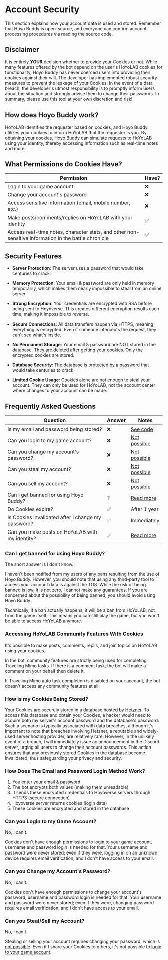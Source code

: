 # Account Security

This section explains how your account data is used and stored. Remember that Hoyo Buddy is open-source, and everyone can confirm account processing procedures via reading the source code.

## Disclaimer

It is entirely **YOUR** decision whether to provide your Cookies or not. While many features offered by the bot depend on the user's HoYoLAB cookies for functionality, Hoyo Buddy has never coerced users into providing their cookies against their will. The developer has implemented robust security measures to prevent the leakage of your Cookies. In the event of a data breach, the developer's utmost responsibility is to promptly inform users about the situation and strongly advise them to change their passwords. In summary, please use this tool at your own discretion and risk!

## How does Hoyo Buddy work?

HoYoLAB identifies the requester based on cookies, and Hoyo Buddy utilizes your cookies to inform HoYoLAB that the requester is you. By obtaining your cookies, Hoyo Buddy can simulate requests to HoYoLAB using your identity, thereby accessing information such as real-time notes and more.

## What Permissions do Cookies Have?

| Permission | Have? |
|---|---|
| Login to your game account | ❌ |
| Change your account's password | ❌ |
| Access sensitive information (email, mobile number, etc.) | ❌ |
| Make posts/comments/replies on HoYoLAB with your identity | ✅ |
| Access real-time notes, character stats, and other non-sensitive information in the battle chronicle | ✅ |

## Security Features

- **Server Protection**: The server uses a password that would take centuries to crack.

- **Memory Protection**: Your email & password are only held in memory temporarily, which makes them nearly impossible to steal from an online server.

- **Strong Encryption**: Your credentials are encrypted with RSA before being sent to Hoyoverse. This creates different encryption results each time, making it impossible to reverse.

- **Secure Connections**: All data transfers happen via HTTPS, meaning everything is encrypted. Even if someone intercepts the request, they can't see what's inside.

- **No Permanent Storage**: Your email & password are NOT stored in the database. They are deleted after getting your cookies. Only the encrypted cookies are stored.

- **Database Security**: The database is protected by a password that would take centuries to crack.

- **Limited Cookie Usage**: Cookies alone are not enough to steal your account. They can only be used for HoYoLAB, not the account center where changes to your account can be made.

## Frequently Asked Questions

| Question | Answer | Notes |
|---|---|---|
| Is my email and password being stored? | ❌ | [See code](https://github.com/seriaati/hoyo-buddy/blob/main/hoyo_buddy/web_app/pages/finish.py) |
| Can you login to my game account? | ❌ | [Not possible](#can-you-login-to-my-game-account) |
| Can you change my account's password? | ❌ | [Not possible](#can-you-change-my-accounts-password) |
| Can you steal my account? | ❌ | [Not possible](#can-you-stealsell-my-account) |
| Can you sell my account? | ❌ | [Not possible](#can-you-stealsell-my-account) |
| Can I get banned for using Hoyo Buddy? | ❔ | [Read more](#can-i-get-banned-for-using-hoyo-buddy) |
| Do Cookies expire? | ✅ | After 1 year |
| Is Cookies invalidated after I change my password? | ✅ | Immediately |
| Can you make posts on HoYoLAB with my identity? | ✅ | [Read more](#accessing-hoyolab-community-features-with-cookies) |

### Can I get banned for using Hoyo Buddy?

The short answer is I don't know.

I haven't been notified from my users of any bans resulting from the use of Hoyo Buddy. However, you should note that using any third-party tool to access your account data is against the TOS. While the risk of being banned is low, it is not zero, I cannot make any guarantees. If you are concerned about the possibility of being banned, you should avoid using Hoyo Buddy.

Technically, if a ban actually happens, it will be a ban from HoYoLAB, not from the game itself. This means you can still play the game, but you won't be able to access HoYoLAB anymore.

### Accessing HoYoLAB Community Features With Cookies

It's possible to make posts, comments, replis, and join topics on HoYoLAB using your cookies.

In the bot, community features are strictly being used for completing Traveling Mimo tasks. If there is a comment task, the bot will make a comment on your behalf then delete it.

If Traveling Mimo auto task completion is disabled on your account, the bot doesn't access any community features at all.

### How is my Cookies Being Stored?

Your Cookies are securely stored in a database hosted by [Hetzner](https://www.hetzner.com/). To access this database and obtain your Cookies, a hacker would need to acquire both my server's account password and the database's password. Such a scenario is typically associated with data breaches, although it's important to note that breaches involving Hetzner, a reputable and widely-used server hosting provider, are relatively rare. However, in the unlikely event of a breach, I will immediately issue an announcement in the Discord server, urging all users to change their account passwords. This action ensures that any previously stored Cookies in the database become invalidated, thus safeguarding your privacy and security.

### How Does The Email and Password Login Method Work?

1. You enter your email & password
2. The bot encrypts both values (making them unreadable)
3. It sends these encrypted credentials to Hoyoverse servers through HTTPS (secure connection)
4. Hoyoverse server returns cookies (login data)
5. These cookies are encrypted and stored in the database

### Can you Login to my Game Account?

No, I can't.

Cookies don't have enough permissions to login to your game account, username and password login is needed for that. Your username and password were never stored; even if they were, logging in on an unknown device requires email verification, and I don't have access to your email.

### Can you Change my Account's Password?

No, I can't.

Cookies don't have enough permissions to change your account's password, username and password login is needed for that. Your username and password were never stored; even if they were, changing password requires email verification, and I don't have access to your email.

### Can you Steal/Sell my Account?

No, I can't.

Stealing or selling your account requires changing your password, which is [not possible](#can-you-change-my-accounts-password). Even if I share your Cookies to others, it's not possible to [login to your game account](#can-you-login-to-my-game-account).
